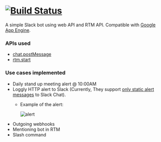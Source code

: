 [![Build Status](https://travis-ci.org/hsluo/slack-bot.svg?branch=master)](https://travis-ci.org/hsluo/slack-bot)
==

A simple Slack bot using web API and RTM API. Compatible with [Google App Engine](https://cloud.google.com/appengine/docs).

### APIs used
- [chat.postMessage](https://api.slack.com/methods/chat.postMessage)
- [rtm.start](https://api.slack.com/methods/rtm.start)

### Use cases implemented
- Daily stand up meeting alert @ 10:00AM
- Loggly HTTP alert to Slack (Currently, They support [only static alert messages](https://www.loggly.com/docs/slack-alerts/) to Slack Chat). 
  - Example of the alert:

    ![alert](http://i.imgur.com/G45W1M6.png)
- Outgoing webhooks
- Mentioning bot in RTM
- Slash command
